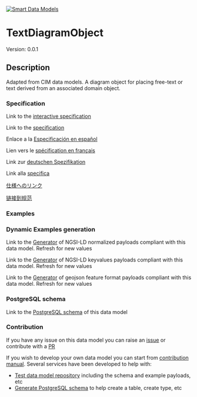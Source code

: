 [![Smart Data Models](https://smartdatamodels.org/wp-content/uploads/2022/01/SmartDataModels_logo.png "Logo")](https://smartdatamodels.org)
# TextDiagramObject
Version: 0.0.1

## Description 

Adapted from CIM data models. A diagram object for placing free-text or text derived from an associated domain object.
### Specification

Link to the [interactive specification](https://swagger.lab.fiware.org/?url=https://smart-data-models.github.io/dataModel.EnergyCIM/TextDiagramObject/swagger.yaml)

Link to the [specification](https://github.com/smart-data-models/dataModel.EnergyCIM/blob/master/TextDiagramObject/doc/spec.md)

Enlace a la [Especificación en español](https://github.com/smart-data-models/dataModel.EnergyCIM/blob/master/TextDiagramObject/doc/spec_ES.md)

Lien vers le [spécification en français](https://github.com/smart-data-models/dataModel.EnergyCIM/blob/master/TextDiagramObject/doc/spec_FR.md)

Link zur [deutschen Spezifikation](https://github.com/smart-data-models/dataModel.EnergyCIM/blob/master/TextDiagramObject/doc/spec_DE.md)

Link alla [specifica](https://github.com/smart-data-models/dataModel.EnergyCIM/blob/master/TextDiagramObject/doc/spec_IT.md)

[仕様へのリンク](https://github.com/smart-data-models/dataModel.EnergyCIM/blob/master/TextDiagramObject/doc/spec_JA.md)

[链接到规范](https://github.com/smart-data-models/dataModel.EnergyCIM/blob/master/TextDiagramObject/doc/spec_ZH.md)
### Examples
### Dynamic Examples generation

Link to the [Generator](https://smartdatamodels.org/extra/ngsi-ld_generator.php?schemaUrl=https://raw.githubusercontent.com/smart-data-models/dataModel.EnergyCIM/master/TextDiagramObject/schema.json&email=info@smartdatamodels.org) of NGSI-LD normalized payloads compliant with this data model. Refresh for new values

Link to the [Generator](https://smartdatamodels.org/extra/ngsi-ld_generator_keyvalues.php?schemaUrl=https://raw.githubusercontent.com/smart-data-models/dataModel.EnergyCIM/master/TextDiagramObject/schema.json&email=info@smartdatamodels.org) of NGSI-LD keyvalues payloads compliant with this data model. Refresh for new values

Link to the [Generator](https://smartdatamodels.org/extra/geojson_features_generator.php?schemaUrl=https://raw.githubusercontent.com/smart-data-models/dataModel.EnergyCIM/master/TextDiagramObject/schema.json&email=info@smartdatamodels.org) of geojson feature format payloads compliant with this data model. Refresh for new values
### PostgreSQL schema

Link to the [PostgreSQL schema](https://smart-data-models.github.io/dataModel.EnergyCIM/TextDiagramObject/schema.sql) of this data model
### Contribution

 If you have any issue on this data model you can raise an [issue](https://github.com/smart-data-models/dataModel.EnergyCIM/issues)  or contribute with a [PR](https://github.com/smart-data-models/dataModel.EnergyCIM/pulls)

 If you wish to develop your own data model you can start from [contribution manual](https://bit.ly/contribution_manual). Several services have been developed to help with: 
 - [Test data model repository](https://smartdatamodels.org/index.php/data-models-contribution-api/) including the schema and example payloads, etc
 - [Generate PostgreSQL schema](https://smartdatamodels.org/index.php/sql-service/) to help create a table, create type, etc